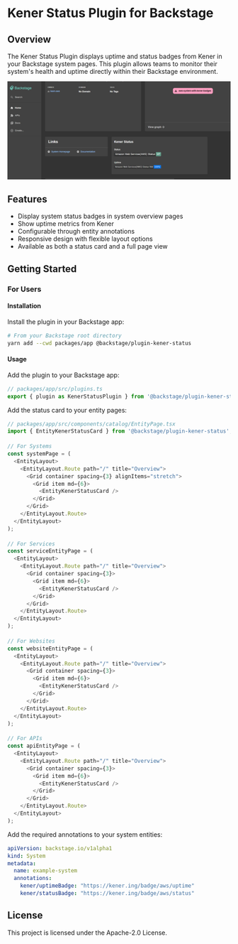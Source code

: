 # Kener Status Plugin for Backstage

## Overview
The Kener Status Plugin displays uptime and status badges from Kener in your Backstage system pages. This plugin allows teams to monitor their system's health and uptime directly within their Backstage environment.

![alt text](image.png)

## Features
- Display system status badges in system overview pages
- Show uptime metrics from Kener
- Configurable through entity annotations
- Responsive design with flexible layout options
- Available as both a status card and a full page view

## Getting Started

### For Users

#### Installation

Install the plugin in your Backstage app:
```bash
# From your Backstage root directory
yarn add --cwd packages/app @backstage/plugin-kener-status
```


#### Usage

Add the plugin to your Backstage app:
```typescript
// packages/app/src/plugins.ts
export { plugin as KenerStatusPlugin } from '@backstage/plugin-kener-status';
```

Add the status card to your entity pages:
```typescript
// packages/app/src/components/catalog/EntityPage.tsx
import { EntityKenerStatusCard } from '@backstage/plugin-kener-status';

// For Systems
const systemPage = (
  <EntityLayout>
    <EntityLayout.Route path="/" title="Overview">
      <Grid container spacing={3} alignItems="stretch">
        <Grid item md={6}>
          <EntityKenerStatusCard />
        </Grid>
      </Grid>
    </EntityLayout.Route>
  </EntityLayout>
);

// For Services
const serviceEntityPage = (
  <EntityLayout>
    <EntityLayout.Route path="/" title="Overview">
      <Grid container spacing={3}>
        <Grid item md={6}>
          <EntityKenerStatusCard />
        </Grid>
      </Grid>
    </EntityLayout.Route>
  </EntityLayout>
);

// For Websites
const websiteEntityPage = (
  <EntityLayout>
    <EntityLayout.Route path="/" title="Overview">
      <Grid container spacing={3}>
        <Grid item md={6}>
          <EntityKenerStatusCard />
        </Grid>
      </Grid>
    </EntityLayout.Route>
  </EntityLayout>
);

// For APIs
const apiEntityPage = (
  <EntityLayout>
    <EntityLayout.Route path="/" title="Overview">
      <Grid container spacing={3}>
        <Grid item md={6}>
          <EntityKenerStatusCard />
        </Grid>
      </Grid>
    </EntityLayout.Route>
  </EntityLayout>
);
```


Add the required annotations to your system entities:
```yaml
apiVersion: backstage.io/v1alpha1
kind: System
metadata:
  name: example-system
  annotations:
    kener/uptimeBadge: "https://kener.ing/badge/aws/uptime"
    kener/statusBadge: "https://kener.ing/badge/aws/status"
```


## License

This project is licensed under the Apache-2.0 License.
